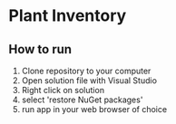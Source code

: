 # Plant Inventory

## How to run

1. Clone repository to your computer
2. Open solution file with Visual Studio
3. Right click on solution
4. select 'restore NuGet packages'
5. run app in your web browser of choice
